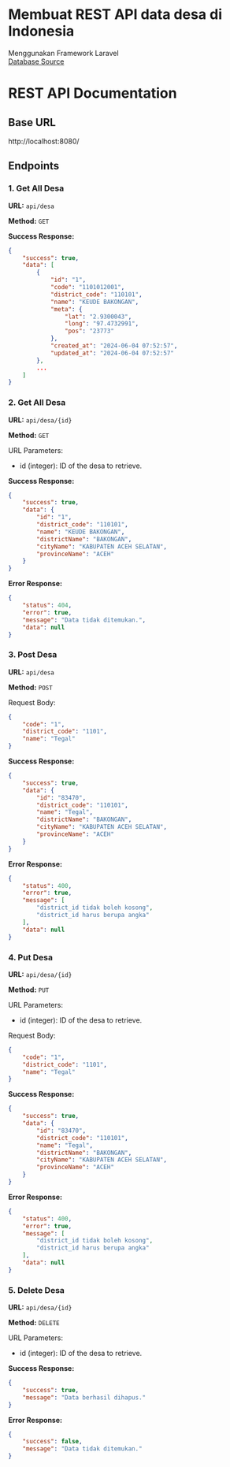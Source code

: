 # Membuat REST API data desa di Indonesia

Menggunakan Framework Laravel <br>
[Database Source](https://github.com/laravolt/indonesia)<br>

# REST API Documentation

## Base URL

http://localhost:8080/

## Endpoints

### 1. Get All Desa

**URL:** `api/desa`

**Method:** `GET`

**Success Response:**

```json
{
    "success": true,
    "data": [
        {
            "id": "1",
            "code": "1101012001",
            "district_code": "110101",
            "name": "KEUDE BAKONGAN",
            "meta": {
                "lat": "2.9300043",
                "long": "97.4732991",
                "pos": "23773"
            },
            "created_at": "2024-06-04 07:52:57",
            "updated_at": "2024-06-04 07:52:57"
        },
        ...
    ]
}
```

### 2. Get All Desa

**URL:** `api/desa/{id}`

**Method:** `GET`

URL Parameters:

-   id (integer): ID of the desa to retrieve.

**Success Response:**

```json
{
    "success": true,
    "data": {
        "id": "1",
        "district_code": "110101",
        "name": "KEUDE BAKONGAN",
        "districtName": "BAKONGAN",
        "cityName": "KABUPATEN ACEH SELATAN",
        "provinceName": "ACEH"
    }
}
```

**Error Response:**

```json
{
    "status": 404,
    "error": true,
    "message": "Data tidak ditemukan.",
    "data": null
}
```

### 3. Post Desa

**URL:** `api/desa`

**Method:** `POST`

Request Body:

```json
{
    "code": "1",
    "district_code": "1101",
    "name": "Tegal"
}
```

**Success Response:**

```json
{
    "success": true,
    "data": {
        "id": "83470",
        "district_code": "110101",
        "name": "Tegal",
        "districtName": "BAKONGAN",
        "cityName": "KABUPATEN ACEH SELATAN",
        "provinceName": "ACEH"
    }
}
```

**Error Response:**

```json
{
    "status": 400,
    "error": true,
    "message": [
        "district_id tidak boleh kosong",
        "district_id harus berupa angka"
    ],
    "data": null
}
```

### 4. Put Desa

**URL:** `api/desa/{id}`

**Method:** `PUT`

URL Parameters:

-   id (integer): ID of the desa to retrieve.

Request Body:

```json
{
    "code": "1",
    "district_code": "1101",
    "name": "Tegal"
}
```

**Success Response:**

```json
{
    "success": true,
    "data": {
        "id": "83470",
        "district_code": "110101",
        "name": "Tegal",
        "districtName": "BAKONGAN",
        "cityName": "KABUPATEN ACEH SELATAN",
        "provinceName": "ACEH"
    }
}
```

**Error Response:**

```json
{
    "status": 400,
    "error": true,
    "message": [
        "district_id tidak boleh kosong",
        "district_id harus berupa angka"
    ],
    "data": null
}
```

### 5. Delete Desa

**URL:** `api/desa/{id}`

**Method:** `DELETE`

URL Parameters:

-   id (integer): ID of the desa to retrieve.

**Success Response:**

```json
{
    "success": true,
    "message": "Data berhasil dihapus."
}
```

**Error Response:**

```json
{
    "success": false,
    "message": "Data tidak ditemukan."
}
```
